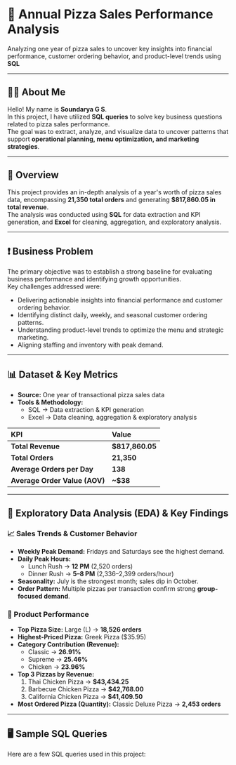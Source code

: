 # 🍕 Annual Pizza Sales Performance Analysis

Analyzing one year of pizza sales to uncover key insights into financial performance, customer ordering behavior, and product-level trends using **SQL** 

---

## 👩‍💻 About Me

Hello! My name is **Soundarya G S**.  
In this project, I have utilized **SQL queries** to solve key business questions related to pizza sales performance.  
The goal was to extract, analyze, and visualize data to uncover patterns that support **operational planning, menu optimization, and marketing strategies**.

---

## 🔎 Overview
This project provides an in-depth analysis of a year's worth of pizza sales data, encompassing **21,350 total orders** and generating **$817,860.05 in total revenue**.  
The analysis was conducted using **SQL** for data extraction and KPI generation, and **Excel** for cleaning, aggregation, and exploratory analysis.

---

## ❗ Business Problem
The primary objective was to establish a strong baseline for evaluating business performance and identifying growth opportunities.  
Key challenges addressed were:
- Delivering actionable insights into financial performance and customer ordering behavior.  
- Identifying distinct daily, weekly, and seasonal customer ordering patterns.  
- Understanding product-level trends to optimize the menu and strategic marketing.  
- Aligning staffing and inventory with peak demand.  

---

## 📊 Dataset & Key Metrics

- **Source:** One year of transactional pizza sales data  
- **Tools & Methodology:**  
  - SQL → Data extraction & KPI generation  
  - Excel → Data cleaning, aggregation & exploratory analysis  

| KPI | Value |
| :--- | :--- |
| **Total Revenue** | **$817,860.05** |
| **Total Orders** | **21,350** |
| **Average Orders per Day** | **138** |
| **Average Order Value (AOV)** | **~$38** |

---

## 🔬 Exploratory Data Analysis (EDA) & Key Findings

### 📈 Sales Trends & Customer Behavior
- **Weekly Peak Demand:** Fridays and Saturdays see the highest demand.  
- **Daily Peak Hours:**  
  - Lunch Rush → **12 PM** (2,520 orders)  
  - Dinner Rush → **5–8 PM** (2,336–2,399 orders/hour)  
- **Seasonality:** July is the strongest month; sales dip in October.  
- **Order Pattern:** Multiple pizzas per transaction confirm strong **group-focused demand**.  

### 🍕 Product Performance
- **Top Pizza Size:** Large (L) → **18,526 orders**  
- **Highest-Priced Pizza:** Greek Pizza ($35.95)  
- **Category Contribution (Revenue):**  
  - Classic → **26.91%**  
  - Supreme → **25.46%**  
  - Chicken → **23.96%**  
- **Top 3 Pizzas by Revenue:**  
  1. Thai Chicken Pizza → **$43,434.25**  
  2. Barbecue Chicken Pizza → **$42,768.00**  
  3. California Chicken Pizza → **$41,409.50**  
- **Most Ordered Pizza (Quantity):** Classic Deluxe Pizza → **2,453 orders**

---

## 🖥️ Sample SQL Queries

Here are a few SQL queries used in this project:




